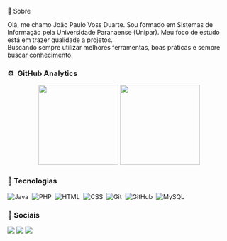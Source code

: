 <div> 
  
👋 Sobre 

Olá, me chamo João Paulo Voss Duarte. Sou formado em Sistemas de Informação pela Universidade Paranaense (Unipar).
Meu foco de estudo está em trazer qualidade a projetos. 
<br/>
Buscando sempre utilizar melhores ferramentas, boas práticas e sempre buscar conhecimento. 
  
</div>
  
<div> 
  
### ⚙️ &nbsp;GitHub Analytics
<p align="center">
  <img height="180em" src="https://github-readme-stats.vercel.app/api?username=joaoduar7e&show_icons=true&theme=github_dark&include_all_commits=true&count_private=true"/>
  <img height="180em" src="https://github-readme-stats.vercel.app/api/top-langs/?username=joaoduar7e&layout=compact&langs_count=8&theme=github_dark"/>
</p>
  
</div>
  
<div> 
  
### 🚀 Tecnologias
![Java](https://img.shields.io/badge/-Java-%2320232a.svg?style=for-the-badge&logo=java)&nbsp;
![PHP](https://img.shields.io/badge/-PHP-%2320232a.svg?style=for-the-badge&logo=php)&nbsp;
![HTML](https://img.shields.io/badge/-HTML-%2320232a.svg?style=for-the-badge&logo=HTML5)&nbsp;
![CSS](https://img.shields.io/badge/-CSS-%2320232a.svg?style=for-the-badge&logo=CSS3&logoColor=1572B6)&nbsp;
![Git](https://img.shields.io/badge/-Git-%2320232a.svg?style=for-the-badge&logo=git)&nbsp;
![GitHub](https://img.shields.io/badge/-GitHub-%2320232a.svg?style=for-the-badge&logo=github)&nbsp;
![MySQL](https://img.shields.io/badge/-MySQL-%2320232a.svg?style=for-the-badge&logo=mysql)&nbsp;

  
</div>

<div> 
  
  ### 🚩 Sociais
  <a href="https://instagram.com/joaoduaarte" target="_blank"><img src="https://img.shields.io/badge/-Instagram-%23E4405F?style=for-the-badge&logo=instagram&logoColor=white" target="_blank"></a>
  <a href = "mailto:joao.duarte@edu.unipar.br"><img src="https://img.shields.io/badge/-Gmail-%23333?style=for-the-badge&logo=gmail&logoColor=white" target="_blank"></a>
  <a href="https://www.linkedin.com/in/jp-duarte" target="_blank"><img src="https://img.shields.io/badge/-LinkedIn-%230077B5?style=for-the-badge&logo=linkedin&logoColor=white" target="_blank"></a>
  
</div>
